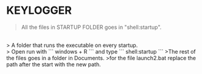 # KEYLOGGER

> All the files in STARTUP FOLDER goes in  "shell:startup". 
<br>
> A folder that runs the executable on every startup.<br>
> Open run with 
```
windows + R 
```
and type 
```
shell:startup
```
>The rest of the files goes in a folder in Documents.
>for the file launch2.bat replace the path after the start with the new path.
